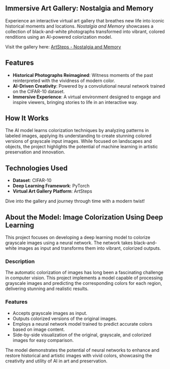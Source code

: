 ## Immersive Art Gallery: Nostalgia and Memory
Experience an interactive virtual art gallery that breathes new life into iconic historical moments and locations. *Nostalgia and Memory* showcases a collection of black-and-white photographs transformed into vibrant, colored renditions using an AI-powered colorization model.  

Visit the gallery here: [ArtSteps - Nostalgia and Memory](https://www.artsteps.com/view/673eafba7b4416d25ac5954f?currentUser)  

## Features  
- **Historical Photographs Reimagined**: Witness moments of the past reinterpreted with the vividness of modern color.  
- **AI-Driven Creativity**: Powered by a convolutional neural network trained on the CIFAR-10 dataset.  
- **Immersive Experience**: A virtual environment designed to engage and inspire viewers, bringing stories to life in an interactive way.  

## How It Works  
The AI model learns colorization techniques by analyzing patterns in labeled images, applying its understanding to create stunning colored versions of grayscale input images. While focused on landscapes and objects, the project highlights the potential of machine learning in artistic preservation and innovation.  

## Technologies Used  
- **Dataset**: CIFAR-10  
- **Deep Learning Framework**: PyTorch  
- **Virtual Art Gallery Platform**: ArtSteps  

Dive into the gallery and journey through time with a modern twist!  


## About the Model: Image Colorization Using Deep Learning  

This project focuses on developing a deep learning model to colorize grayscale images using a neural network. The network takes black-and-white images as input and transforms them into vibrant, colorized outputs.  

### Description  

The automatic colorization of images has long been a fascinating challenge in computer vision. This project implements a model capable of processing grayscale images and predicting the corresponding colors for each region, delivering stunning and realistic results.  

### Features  
- Accepts grayscale images as input.  
- Outputs colorized versions of the original images.  
- Employs a neural network model trained to predict accurate colors based on image content.  
- Side-by-side visualization of the original, grayscale, and colorized images for easy comparison.  

The model demonstrates the potential of neural networks to enhance and restore historical and artistic images with vivid colors, showcasing the creativity and utility of AI in art and preservation.


